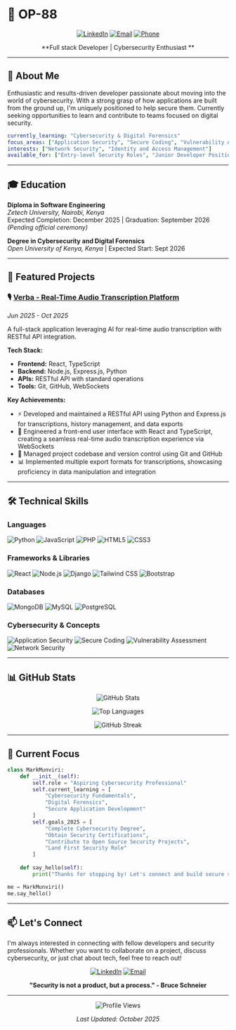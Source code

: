 # 👋 OP-88

<div align="center">
  
[![LinkedIn](https://img.shields.io/badge/LinkedIn-0077B5?style=for-the-badge&logo=linkedin&logoColor=white)](www.linkedin.com/in/mark-munene-m)
[![Email](https://img.shields.io/badge/Email-D14836?style=for-the-badge&logo=gmail&logoColor=white)](mailto:markmunene827@gmail.com)
[![Phone](https://img.shields.io/badge/Phone-25D366?style=for-the-badge&logo=whatsapp&logoColor=white)](tel:+254741886442)

**Full stack Developer | Cybersecurity Enthusiast **

</div>

---

## 🎯 About Me

Enthusiastic and results-driven developer passionate about moving into the world of cybersecurity. With a strong grasp of how applications are built from the ground up, I'm uniquely positioned to help secure them. Currently seeking opportunities to learn and contribute to teams focused on digital security.

```yaml
currently_learning: "Cybersecurity & Digital Forensics"
focus_areas: ["Application Security", "Secure Coding", "Vulnerability Assessment"]
interests: ["Network Security", "Identity and Access Management"]
available_for: ["Entry-level Security Roles", "Junior Developer Positions", "Collaborative Projects"]
```

---

## 🎓 Education

**Diploma in Software Engineering**  
*Zetech University, Nairobi, Kenya*  
Expected Completion: December 2025 | Graduation: September 2026 *(Pending official ceremony)*

**Degree in Cybersecurity and Digital Forensics**  
*Open University of Kenya, Kenya* | Expected Start: Sept 2026

---

## 💼 Featured Projects

### 🎙️ [Verba - Real-Time Audio Transcription Platform](https://github.com/OP-88/verba)
*Jun 2025 - Oct 2025*

A full-stack application leveraging AI for real-time audio transcription with RESTful API integration.

**Tech Stack:**
- **Frontend:** React, TypeScript
- **Backend:** Node.js, Express.js, Python
- **APIs:** RESTful API with standard operations
- **Tools:** Git, GitHub, WebSockets

**Key Achievements:**
- ⚡ Developed and maintained a RESTful API using Python and Express.js for transcriptions, history management, and data exports
- 🎨 Engineered a front-end user interface with React and TypeScript, creating a seamless real-time audio transcription experience via WebSockets
- 🔧 Managed project codebase and version control using Git and GitHub
- 📊 Implemented multiple export formats for transcriptions, showcasing proficiency in data manipulation and integration

---

## 🛠️ Technical Skills

### Languages
![Python](https://img.shields.io/badge/Python-3776AB?style=for-the-badge&logo=python&logoColor=white)
![JavaScript](https://img.shields.io/badge/JavaScript-F7DF1E?style=for-the-badge&logo=javascript&logoColor=black)
![PHP](https://img.shields.io/badge/PHP-777BB4?style=for-the-badge&logo=php&logoColor=white)
![HTML5](https://img.shields.io/badge/HTML5-E34F26?style=for-the-badge&logo=html5&logoColor=white)
![CSS3](https://img.shields.io/badge/CSS3-1572B6?style=for-the-badge&logo=css3&logoColor=white)

### Frameworks & Libraries
![React](https://img.shields.io/badge/React-20232A?style=for-the-badge&logo=react&logoColor=61DAFB)
![Node.js](https://img.shields.io/badge/Node.js-339933?style=for-the-badge&logo=nodedotjs&logoColor=white)
![Django](https://img.shields.io/badge/Django-092E20?style=for-the-badge&logo=django&logoColor=white)
![Tailwind CSS](https://img.shields.io/badge/Tailwind_CSS-38B2AC?style=for-the-badge&logo=tailwind-css&logoColor=white)
![Bootstrap](https://img.shields.io/badge/Bootstrap-563D7C?style=for-the-badge&logo=bootstrap&logoColor=white)

### Databases
![MongoDB](https://img.shields.io/badge/MongoDB-47A248?style=for-the-badge&logo=mongodb&logoColor=white)
![MySQL](https://img.shields.io/badge/MySQL-4479A1?style=for-the-badge&logo=mysql&logoColor=white)
![PostgreSQL](https://img.shields.io/badge/PostgreSQL-316192?style=for-the-badge&logo=postgresql&logoColor=white)

### Cybersecurity & Concepts
![Application Security](https://img.shields.io/badge/Application_Security-FF6B6B?style=for-the-badge&logo=security&logoColor=white)
![Secure Coding](https://img.shields.io/badge/Secure_Coding-4ECDC4?style=for-the-badge&logo=code&logoColor=white)
![Vulnerability Assessment](https://img.shields.io/badge/Vulnerability_Assessment-FFE66D?style=for-the-badge&logo=shield&logoColor=black)
![Network Security](https://img.shields.io/badge/Network_Security-95E1D3?style=for-the-badge&logo=network&logoColor=black)

---

## 📊 GitHub Stats

<div align="center">
  
![GitHub Stats](https://github-readme-stats.vercel.app/api?username=OP-88&show_icons=true&theme=tokyonight&hide_border=true&bg_color=0D1117)

![Top Languages](https://github-readme-stats.vercel.app/api/top-langs/?username=OP-88&layout=compact&theme=tokyonight&hide_border=true&bg_color=0D1117)

![GitHub Streak](https://github-readme-streak-stats.herokuapp.com/?user=OP-88&theme=tokyonight&hide_border=true&background=0D1117)

</div>

---

## 🎯 Current Focus

```python
class MarkMunviri:
    def __init__(self):
        self.role = "Aspiring Cybersecurity Professional"
        self.current_learning = [
            "Cybersecurity Fundamentals",
            "Digital Forensics",
            "Secure Application Development"
        ]
        self.goals_2025 = [
            "Complete Cybersecurity Degree",
            "Obtain Security Certifications",
            "Contribute to Open Source Security Projects",
            "Land First Security Role"
        ]
    
    def say_hello(self):
        print("Thanks for stopping by! Let's connect and build secure solutions together!")

me = MarkMunviri()
me.say_hello()
```

---

## 📫 Let's Connect

I'm always interested in connecting with fellow developers and security professionals. Whether you want to collaborate on a project, discuss cybersecurity, or just chat about tech, feel free to reach out!

<div align="center">

[![LinkedIn](https://img.shields.io/badge/LinkedIn-Connect-0077B5?style=for-the-badge&logo=linkedin)](https://www.linkedin.com/in/mark-munene-m)
[![Email](https://img.shields.io/badge/Email-Contact-D14836?style=for-the-badge&logo=gmail)](mailto:markmunene827@gmail.com)

**"Security is not a product, but a process." - Bruce Schneier**

</div>

---

<div align="center">
  
![Profile Views](https://komarev.com/ghpvc/?username=OP-88&color=blueviolet&style=for-the-badge)

*Last Updated: October 2025*

</div>

